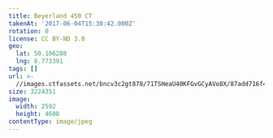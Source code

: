 ```yaml
---
title: Beyerland 450 CT
takenAt: '2017-06-04T15:30:42.000Z'
rotation: 0
license: CC BY-ND 3.0
geo:
  lat: 50.106288
  lng: 8.773391
tags: []
url: >-
  //images.ctfassets.net/bncv3c2gt878/71TSHeaU40KFGvGCyAVo8X/87add716f47e6db9e51f0619760713a2/beyerland-450-ct_34284827223_o
size: 3224351
image:
  width: 2592
  height: 4608
contentType: image/jpeg
---
```


